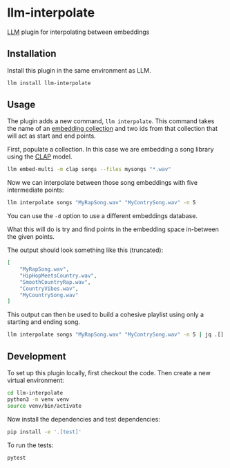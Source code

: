 # llm-interpolate

[LLM](https://llm.datasette.io/) plugin for interpolating between embeddings

## Installation

Install this plugin in the same environment as LLM.
```bash
llm install llm-interpolate
```

## Usage

The plugin adds a new command, `llm interpolate`. This command takes the name of an 
[embedding collection](https://llm.datasette.io/en/stable/embeddings/cli.html#storing-embeddings-in-sqlite) 
and two ids from that collection that will act as start and end points.

First, populate a collection.
In this case we are embedding a song library using the [CLAP](https://github.com/vagos/llm-clap) model.
```bash
llm embed-multi -m clap songs --files mysongs "*.wav" 
```

Now we can interpolate between those song embeddings with five intermediate points:
```bash
llm interpolate songs "MyRapSong.wav" "MyContrySong.wav" -n 5
```
You can use the `-d` option to use a different embeddings database.

What this will do is try and find points in the embedding space in-between the given points.

The output should look something like this (truncated):
```json
[
    "MyRapSong.wav",
    "HipHopMeetsCountry.wav",
    "SmoothCountryRap.wav",
    "CountryVibes.wav",
    "MyCountrySong.wav"
]
```

This output can then be used to build a cohesive playlist using only a starting and ending song.

```bash
llm interpolate songs "MyRapSong.wav" "MyContrySong.wav" -n 5 | jq .[] > playlist.m3u
```

## Development

To set up this plugin locally, first checkout the code. Then create a new virtual environment:
```bash
cd llm-interpolate
python3 -m venv venv
source venv/bin/activate
```
Now install the dependencies and test dependencies:
```bash
pip install -e '.[test]'
```
To run the tests:
```bash
pytest
```
